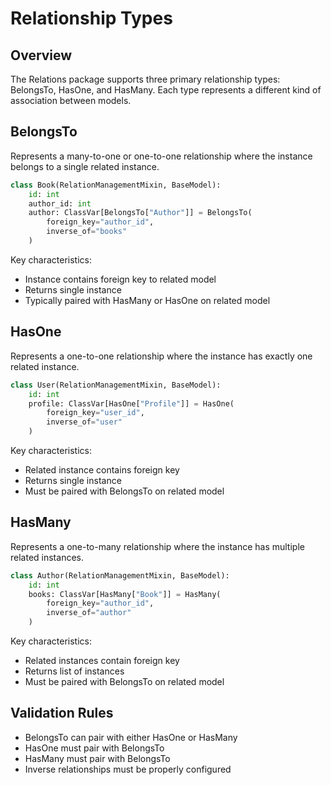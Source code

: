 # Relationship Types

## Overview

The Relations package supports three primary relationship types: BelongsTo, HasOne, and HasMany. Each type represents a different kind of association between models.

## BelongsTo

Represents a many-to-one or one-to-one relationship where the instance belongs to a single related instance.

```python
class Book(RelationManagementMixin, BaseModel):
    id: int
    author_id: int
    author: ClassVar[BelongsTo["Author"]] = BelongsTo(
        foreign_key="author_id",
        inverse_of="books"
    )
```

Key characteristics:
- Instance contains foreign key to related model
- Returns single instance
- Typically paired with HasMany or HasOne on related model

## HasOne

Represents a one-to-one relationship where the instance has exactly one related instance.

```python
class User(RelationManagementMixin, BaseModel):
    id: int
    profile: ClassVar[HasOne["Profile"]] = HasOne(
        foreign_key="user_id",
        inverse_of="user"
    )
```

Key characteristics:
- Related instance contains foreign key
- Returns single instance
- Must be paired with BelongsTo on related model

## HasMany

Represents a one-to-many relationship where the instance has multiple related instances.

```python
class Author(RelationManagementMixin, BaseModel):
    id: int
    books: ClassVar[HasMany["Book"]] = HasMany(
        foreign_key="author_id",
        inverse_of="author"
    )
```

Key characteristics:
- Related instances contain foreign key
- Returns list of instances
- Must be paired with BelongsTo on related model

## Validation Rules

- BelongsTo can pair with either HasOne or HasMany
- HasOne must pair with BelongsTo
- HasMany must pair with BelongsTo
- Inverse relationships must be properly configured